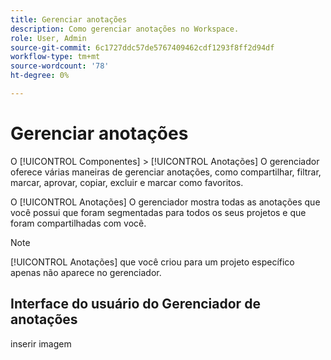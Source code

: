 ```yaml
---
title: Gerenciar anotações
description: Como gerenciar anotações no Workspace.
role: User, Admin
source-git-commit: 6c1727ddc57de5767409462cdf1293f8ff2d94df
workflow-type: tm+mt
source-wordcount: '78'
ht-degree: 0%

---
```



# Gerenciar anotações

O [!UICONTROL Componentes] > [!UICONTROL Anotações] O gerenciador oferece várias maneiras de gerenciar anotações, como compartilhar, filtrar, marcar, aprovar, copiar, excluir e marcar como favoritos.

O [!UICONTROL Anotações] O gerenciador mostra todas as anotações que você possui que foram segmentadas para todos os seus projetos e que foram compartilhadas com você.

>[!NOTE]
>
>[!UICONTROL Anotações] que você criou para um projeto específico apenas não aparece no gerenciador.

## Interface do usuário do Gerenciador de anotações

inserir imagem

